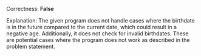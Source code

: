 Correctness: **False**

Explanation: The given program does not handle cases where the birthdate is in the future compared to the current date, which could result in a negative age. Additionally, it does not check for invalid birthdates. These are potential cases where the program does not work as described in the problem statement.